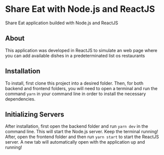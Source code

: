 # Share Eat with Node.js and ReactJS
Share Eat application builded with Node.js and ReactJS 

## About
This application was developed in ReactJS to simulate an web page where you can add available dishes in a predeterminated list os restaurants

## Installation
To install, first clone this project into a desired folder. Then, for both backend and frontend folders, you will need to open a terminal and run the command `yarn` in your command line in order to install the necessary dependencies.

## Initializing Servers
After installation, first open the backend folder and run `yarn dev` in the command line. This will start the Node.js server. Keep the terminal running! After, open the frontend folder and then run `yarn start` to start the ReactJS server. A new tab will automatically open with the application up and running!



